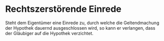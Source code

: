 # Rechtszerstörende Einrede

Steht dem Eigentümer eine Einrede zu, durch welche die Geltendmachung der Hypothek dauernd ausgeschlossen wird, so kann er verlangen, dass der Gläubiger auf die Hypothek verzichtet. 

